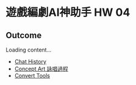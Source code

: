 # 遊戲編劇AI神助手 HW 04

<script src="https://cdn.jsdelivr.net/npm/js-yaml@4/dist/js-yaml.min.js"></script>
<script src="https://posetmage.com/cdn/js/parser/convertYamlToHtml.js"></script>
<script src="https://posetmage.com/cdn/js/parser/EmbbedHtmlFromYaml.js"></script>



## Outcome
<div yml-path="./proposal.yml" html-path="https://shinra.posetmage.com/Grimoire/Forging/proposal/proposal.html" height="500px">
    Loading content...
</div>

* [Chat History](./chat.html)
* [Concept Art 詠唱過程](./Concept%20Art)
* [Convert Tools](https://shinra.posetmage.com/Grimoire/Forging/)